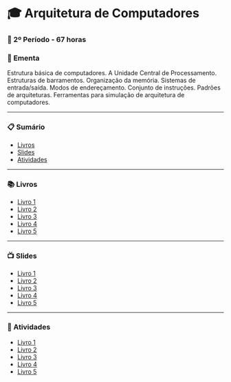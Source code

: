 
# :mortar_board: Arquitetura de Computadores
### :date: 2º Período - 67 horas

### :scroll: Ementa

Estrutura básica de computadores. A Unidade Central de Processamento. Estruturas de barramentos. Organização da memória. Sistemas de entrada/saída. Modos de endereçamento. Conjunto de instruções. Padrões de arquiteturas. Ferramentas para simulação de arquitetura de computadores.

---

### :clipboard: Sumário

- [Livros](#books-livros)
- [Slides](#tv-slides)
- [Atividades](#pencil-atividades)

---

### :books: Livros

- [Livro 1]()
- [Livro 2]()
- [Livro 3]()
- [Livro 4]()
- [Livro 5]()

---

### :tv: Slides

- [Livro 1]()
- [Livro 2]()
- [Livro 3]()
- [Livro 4]()
- [Livro 5]()

---

### :pencil: Atividades

- [Livro 1]()
- [Livro 2]()
- [Livro 3]()
- [Livro 4]()
- [Livro 5]()


